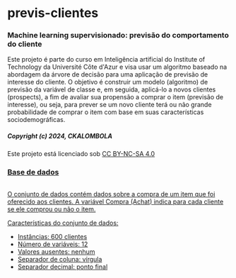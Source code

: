 # previs-clientes
### Machine learning supervisionado: previsão do comportamento do cliente

Este projeto é parte do curso em Inteligência artificial do Institute of Technology da Université Côte d'Azur e visa usar um algoritmo baseado na abordagem da árvore de decisão para uma aplicação de previsão de interesse do cliente. O objetivo é construir um modelo (algoritmo) de previsão da variável de classe e, em seguida, aplicá-lo a novos clientes (prospects), a fim de avaliar sua propensão a comprar o item (previsão de interesse), ou seja, para prever se um novo cliente terá ou não grande probabilidade de comprar o item com base em suas características sociodemográficas.

##### Copyright (c) 2024, CKALOMBOLA
<p xmlns:cc="http://creativecommons.org/ns#" >Este projeto está licenciado sob  <a href="http://creativecommons.org/licenses/by-nc-sa/4.0/?ref=chooser-v1" target="_blank" rel="license noopener noreferrer" style="display:inline-block;">CC BY-NC-SA 4.0


### Base de dados
O conjunto de dados contém dados sobre a compra de um item que foi oferecido aos clientes. A variável Compra (Achat) indica para cada cliente se ele comprou ou não o item.

 Características do conjunto de dados:

* Instâncias: 600 clientes
* Número de variáveis: 12
* Valores ausentes: nenhum
* Separador de coluna: vírgula
* Separador decimal: ponto final

